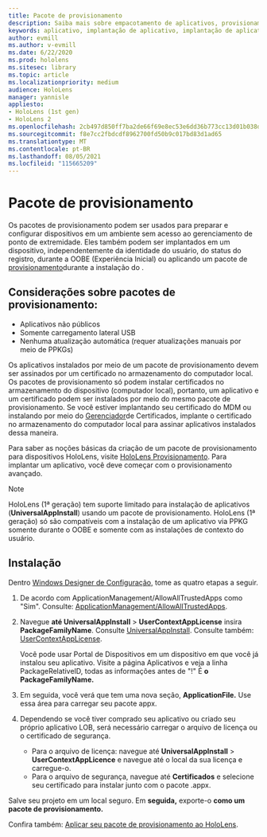 ```yaml
---
title: Pacote de provisionamento
description: Saiba mais sobre empacotamento de aplicativos, provisionamento, implantação e implantação de aplicativos empresariais para HoloLens dispositivos.
keywords: aplicativo, implantação de aplicativo, implantação de aplicativo empresarial, provisionamento
author: evmill
ms.author: v-evmill
ms.date: 6/22/2020
ms.prod: hololens
ms.sitesec: library
ms.topic: article
ms.localizationpriority: medium
audience: HoloLens
manager: yannisle
appliesto:
- HoloLens (1st gen)
- HoloLens 2
ms.openlocfilehash: 2cb497d850ff7ba2de66f69e8ec53e6dd36b773cc13d01b038def8d539e3b0c1
ms.sourcegitcommit: f8e7cc2fbdcdf8962700fd50b9c017bd83d1ad65
ms.translationtype: MT
ms.contentlocale: pt-BR
ms.lasthandoff: 08/05/2021
ms.locfileid: "115665209"
---
```

# <a name="provisioning-package"></a>Pacote de provisionamento

Os pacotes de provisionamento podem ser usados para preparar e configurar dispositivos em um ambiente sem acesso ao gerenciamento de ponto de extremidade. Eles também podem ser implantados em um dispositivo, independentemente da identidade do usuário, do status do registro, durante a OOBE (Experiência Inicial) ou aplicando um pacote de [provisionamento](/hololens/hololens-provisioning##apply-a-provisioning-package-to-hololens-during-setup)durante a instalação do .

## <a name="provisioning-packages-considerations"></a>Considerações sobre pacotes de provisionamento:

* Aplicativos não públicos
* Somente carregamento lateral USB
* Nenhuma atualização automática (requer atualizações manuais por meio de PPKGs)

Os aplicativos instalados por meio de um pacote de provisionamento devem ser assinados por um certificado no armazenamento do computador local. Os pacotes de provisionamento só podem instalar certificados no armazenamento do dispositivo (computador local), portanto, um aplicativo e um certificado podem ser instalados por meio do mesmo pacote de provisionamento. Se você estiver implantando seu certificado do MDM ou instalando por meio do [Gerenciador](certificate-manager.md)de Certificados, implante o certificado no armazenamento do computador local para assinar aplicativos instalados dessa maneira.

Para saber as noções básicas da criação de um pacote de provisionamento para dispositivos HoloLens, visite [HoloLens Provisionamento](/hololens/hololens-provisioning). Para implantar um aplicativo, você deve começar com o provisionamento avançado.

> [!NOTE]
> HoloLens (1ª geração) tem suporte limitado para instalação de aplicativos (**UniversalAppInstall**) usando um pacote de provisionamento. HoloLens (1ª geração) só são compatíveis com a instalação de um aplicativo via PPKG somente durante o OOBE e somente com as instalações de contexto do usuário.

## <a name="setup"></a>Instalação

Dentro [Windows Designer de Configuração,](https://www.microsoft.com/store/productId/9NBLGGH4TX22) tome as quatro etapas a seguir.

1. De acordo com ApplicationManagement/AllowAllTrustedApps como "Sim". Consulte: [ApplicationManagement/AllowAllTrustedApps](/windows/client-management/mdm/policy-csp-applicationmanagement#applicationmanagement-allowalltrustedapps).

2. Navegue **até UniversalAppInstall**  >  **UserContextAppLicense** insira **PackageFamilyName**. Consulte [UniversalAppInstall](/windows/configuration/wcd/wcd-universalappinstall). Consulte também: [UserContextAppLicense](/windows/configuration/wcd/wcd-universalappinstall#usercontextapplicense).

   Você pode usar Portal de Dispositivos em um dispositivo em que você já instalou seu aplicativo. Visite a página Aplicativos e veja a linha PackageRelativeID, todas as informações antes de "!" É **o PackageFamilyName.**

3. Em seguida, você verá que tem uma nova seção, **ApplicationFile.** Use essa área para carregar seu pacote appx.

4. Dependendo se você tiver comprado seu aplicativo ou criado seu próprio aplicativo LOB, será necessário carregar o arquivo de licença ou o certificado de segurança.

    - Para o arquivo de licença: navegue até **UniversalAppInstall**  >  **UserContextAppLicence** e navegue até o local da sua licença e carregue-o.
    - Para o arquivo de segurança, navegue até **Certificados** e selecione seu certificado para instalar junto com o pacote .appx.

Salve seu projeto em um local seguro. Em **seguida,** exporte-o **como um pacote de provisionamento.**  

Confira também: [Aplicar seu pacote de provisionamento ao HoloLens](/hololens/hololens-provisioning#apply-a-provisioning-package-to-hololens-during-setup).
